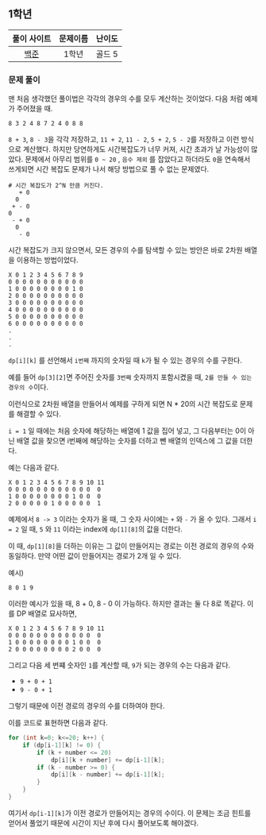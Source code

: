 ## 1학년

|풀이 사이트|문제이름|난이도|
|:---:|:---:|:---:|
|[백준](https://www.acmicpc.net/problem/5557)|1학년|골드 5|

### 문제 풀이

맨 처음 생각했던 풀이법은 각각의 경우의 수를 모두 계산하는 것이었다. 다음 처럼 예제가 주어졌을 때.

```
8 3 2 4 8 7 2 4 0 8 8
```

`8 + 3`, `8 - 3`을 각각 저장하고, 
`11 + 2`, `11 - 2`, `5 + 2`, `5 - 2`를 저장하고 이런 방식으로 계산했다. 하지만 당연하게도 시간복잡도가 너무 커져, 시간 초과가 날 가능성이 많았다. 문제에서 아무리 범위를 `0 ~ 20` , `음수 제외` 를 잡았다고 하더라도 `0`을 연속해서 쓰게되면 시간 복잡도 문제가 나서 해당 방법으로 풀 수 없는 문제였다. 

```
# 시간 복잡도가 2^N 만큼 커진다.
   + 0 
  0
 + - 0
0   
 - + 0
  0
   - 0
```

시간 복잡도가 크지 않으면서, 모든 경우의 수를 탐색할 수 있는 방안은 바로 2차원 배열을 이용하는 방법이었다. 

```
X 0 1 2 3 4 5 6 7 8 9 
0 0 0 0 0 0 0 0 0 0 0
1 0 0 0 0 0 0 0 0 1 0
2 0 0 0 0 0 0 0 0 0 0
3 0 0 0 0 0 0 0 0 0 0
4 0 0 0 0 0 0 0 0 0 0
5 0 0 0 0 0 0 0 0 0 0
6 0 0 0 0 0 0 0 0 0 0
.
.
.
```
`dp[i][k]` 를 선언해서 `i번째` 까지의 숫자일 때 `k`가 될 수 있는 경우의 수를 구한다.

예를 들어 `dp[3][2]`면 주어진 숫자를 `3번째` 숫자까지 포함시켰을 때, `2를 만들 수 있는 경우의 수`이다.

이런식으로 2차원 배열을 만들어서 예제를 구하게 되면 N * 20의 시간 복잡도로 문제를 해결할 수 있다.

`i = 1` 일 때에는 처음 숫자에 해당하는 배열에 1 값을 집어 넣고, 그 다음부터는 0이 아닌 배열 값을 찾으면 i번째에 해당하는 숫자를 더하고 뺀 배열의 인덱스에 그 값을 더한다.

예는 다음과 같다. 

```
X 0 1 2 3 4 5 6 7 8 9 10 11
0 0 0 0 0 0 0 0 0 0 0 0  0
1 0 0 0 0 0 0 0 0 1 0 0  0
2 0 0 0 0 0 1 0 0 0 0 0  1
```

예제에서 `8 -> 3` 이라는 숫자가 올 때, 그 숫자 사이에는 `+` 와 `-` 가 올 수 있다. 그래서 `i = 2` 일 때, `5` 와 `11` 이라는 index에 `dp[1][8]`의 값을 더한다. 

이 때, `dp[1][8]`을 더하는 이유는 그 값이 만들어지는 경로는 이전 경로의 경우의 수와 동일하다. 만약 어떤 값이 만들어지는 경로가 2개 일 수 있다. 

예시)
```
8 0 1 9
```

이러한 예시가 있을 때, 8 + 0, 8 - 0 이 가능하다. 하지만 결과는 둘 다 8로 똑같다. 이를 DP 배열로 묘사하면,

```
X 0 1 2 3 4 5 6 7 8 9 10 11
0 0 0 0 0 0 0 0 0 0 0 0  0
1 0 0 0 0 0 0 0 0 1 0 0  0
2 0 0 0 0 0 0 0 0 2 0 0  0
```

그리고 다음 세 번쨰 숫자인 `1`를 계산할 때, `9`가 되는 경우의 수는 다음과 같다.

- `9 + 0 + 1`
- `9 - 0 + 1`

그렇기 때문에 이전 경로의 경우의 수를 더하여야 한다.

이를 코드로 표현하면 다음과 같다.

```java
for (int k=0; k<=20; k++) {
    if (dp[i-1][k] != 0) {
        if (k + number <= 20)
            dp[i][k + number] += dp[i-1][k];
        if (k - number >= 0) {
            dp[i][k - number] += dp[i-1][k];
        }
    }
}
```

여기서 `dp[i-1][k]`가 이전 경로가 만들어지는 경우의 수이다. 이 문제는 조금 힌트를 얻어서 풀었기 때문에 시간이 지난 후에 다시 풀어보도록 해야겠다.
